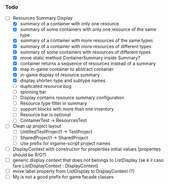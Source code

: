 ﻿### Todo

- [ ] Resources Summary Display
  - [x] summary of a container with only one resource
  - [x] summary of some containers with only one resource of the same type
  - [x] summary of a container with more resources of the same types
  - [x] summary of a container with more resources of different types
  - [x] summary of some containers with resources of different types
  - [x] move static method ContainerSummary inside Summary?
  - [x] container returns a sequence of resources instead of a summary
  - [x] map in-game container to abstract container
  - [x] in-game display of resource summary
  - [x] display shorten type and subtype names
  - [ ] duplicated resource bug
  - [ ] spinning bar
  - [ ] Display contains resource summary configuration
  - [ ] Resource type filter in summary
  - [ ] support blocks with more than one inventory
  - [ ] Resource bar is optional
  - [ ] ContainerTest -> ResourcesTest
- [ ] Clean up project layout
  - [ ] UntitledTestProject1 -> TestProject
  - [ ] SharedProject1 -> SharedProject
  - [ ] Use prefix for ingame-script project names
- [ ] DisplayContext with constructor for properties initial values (properties should be R/O?)
- [ ] generic display context that does not belongs to ListDisplay (se è il caso fare ListDisplayContext : DisplayContext)
- [ ] move label property from ListDisplay to DisplayContext (?)
- [ ] My is not a good prefix for game facade classes